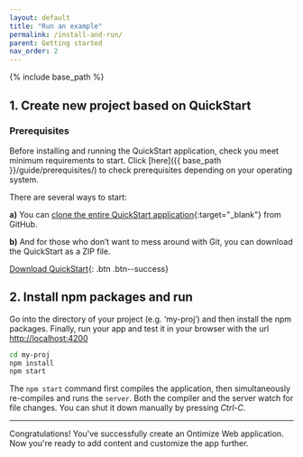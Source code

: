 ```yaml
---
layout: default
title: "Run an example"
permalink: /install-and-run/
parent: Getting started
nav_order: 2
---
```


{% include base_path %}


## 1. Create new project based on QuickStart

### Prerequisites

Before installing and running the QuickStart application, check you meet minimum requirements to start. Click [here]({{ base_path }}/guide/prerequisites/) to check prerequisites depending on your operating system.

There are several ways to start:

**a)** You can [clone the entire QuickStart application](https://github.com/OntimizeWeb/ontimize-web-ngx-quickstart){:target="_blank"} from GitHub.

**b)** And for those who don’t want to mess around with Git, you can download the QuickStart as a ZIP file.

[<i class="fas fa-download"></i> Download QuickStart](https://github.com/ontimizeweb/ontimize-web-ngx-quickstart/archive/main.zip){: .btn .btn--success}



## 2. Install npm packages and run

Go into the directory of your project (e.g. ‘my-proj’) and then install the npm packages. Finally, run your app and test it in your browser with the url [http://localhost:4200](http://localhost:4200)

```bash
cd my-proj
npm install
npm start
```

The `npm start` command first compiles the application, then simultaneously re-compiles and runs the `server`.
Both the compiler and the server watch for file changes. You can shut it down manually by pressing *Ctrl-C*.

---
Congratulations! You've successfully create an Ontimize Web application. Now you're ready to add content and customize the app further.
